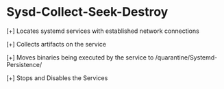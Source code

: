 # Sysd-Collect-Seek-Destroy

[+] Locates systemd services with established network connections

[+] Collects artifacts on the service

[+] Moves binaries being executed by the service to /quarantine/Systemd-Persistence/

[+] Stops and Disables the Services
